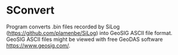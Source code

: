 # SConvert
Program converts .bin files recorded by SiLog (<https://github.com/plamenbe/SiLog>) into GeoSIG ASCII file format.</br>
GeoSIG ASCII files might be viewed with free GeoDAS software <https://www.geosig.com/>.
